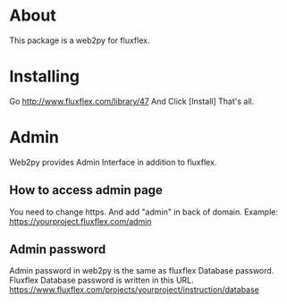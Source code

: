 About
=====
This package is a web2py for fluxflex.


Installing
==========
Go http://www.fluxflex.com/library/47
And Click [Install]
That's all.


Admin
=====
Web2py provides Admin Interface in addition to fluxflex.

How to access admin page
------------------------
You need to change https. And add "admin" in back of domain.
Example: https://yourproject.fluxflex.com/admin

Admin password
--------------
Admin password in web2py is the same as fluxflex Database password.
Fluxflex Database password is written in this URL.
https://www.fluxflex.com/projects/yourproject/instruction/database

